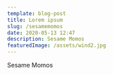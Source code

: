 ```yaml
---
template: blog-post
title: Lorem ipsum
slug: /sesamemomos
date: 2020-05-13 12:47
description: Sesame Momos
featuredImage: /assets/wind2.jpg
---
```


Sesame Momos
